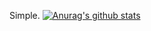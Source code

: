 Simple.
[![Anurag's github stats](https://github-readme-stats.vercel.app/api?username=Parantric)](https://github.com/anuraghazra/github-readme-stats)
